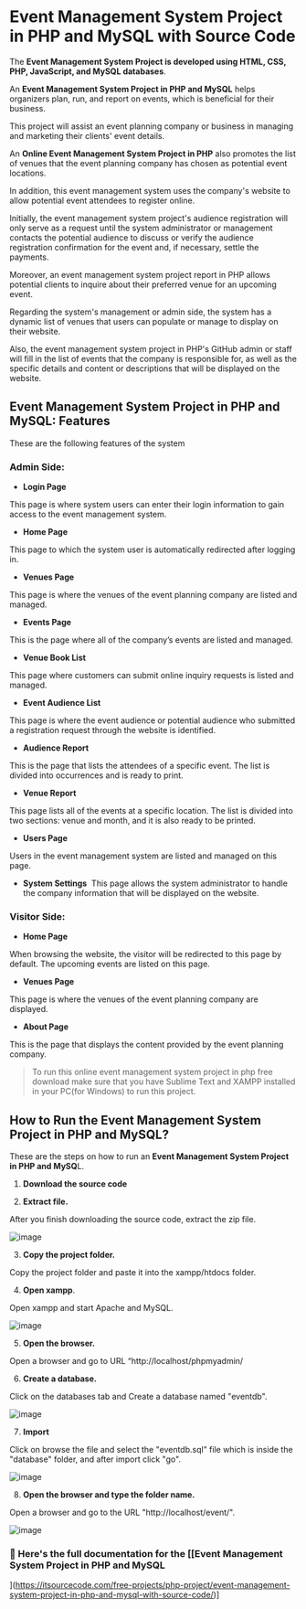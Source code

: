# Event Management System Project in PHP and MySQL with Source Code

The **Event Management System Project is developed using HTML, CSS, PHP, JavaScript, and MySQL databases**.

An **Event Management System Project in PHP and MySQL** helps organizers plan, run, and report on events, which is beneficial for their business.

This project will assist an event planning company or business in managing and marketing their clients' event details.

An **Online Event Management System Project in PHP** also promotes the list of venues that the event planning company has chosen as potential event locations.

In addition, this event management system uses the company's website to allow potential event attendees to register online.

Initially, the event management system project's audience registration will only serve as a request until the system administrator or management contacts the potential audience to discuss or verify the audience registration confirmation for the event and, if necessary, settle the payments.

Moreover, an event management system project report in PHP allows potential clients to inquire about their preferred venue for an upcoming event.

Regarding the system's management or admin side, the system has a dynamic list of venues that users can populate or manage to display on their website.

Also, the event management system project in PHP's GitHub admin or staff will fill in the list of events that the company is responsible for, as well as the specific details and content or descriptions that will be displayed on the website.

## Event Management System Project in PHP and MySQL: Features

These are the following features of the system

### Admin Side:

* **Login Page**

This page is where system users can enter their login information to gain access to the event management system.


* **Home Page**

This page to which the system user is automatically redirected after logging in.

* **Venues Page**

This page is where the venues of the event planning company are listed and managed.

* **Events Page**

This is the page where all of the company’s events are listed and managed.

* **Venue Book List**

This page where customers can submit online inquiry requests is listed and managed.

* **Event Audience List**

This page is where the event audience or potential audience who submitted a registration request through the website is identified.

* **Audience Report**

This is the page that lists the attendees of a specific event. The list is divided into occurrences and is ready to print.

* **Venue Report**

This page lists all of the events at a specific location. The list is divided into two sections: venue and month, and it is also ready to be printed.

* **Users Page**

Users in the event management system are listed and managed on this page.

* **System Settings**
​​​​​​​​​​​​​​
This page allows the system administrator to handle the company information that will be displayed on the website.

### Visitor Side:

* **Home Page**

When browsing the website, the visitor will be redirected to this page by default. The upcoming events are listed on this page.

* **Venues Page**

This page is where the venues of the event planning company are displayed.

* **About Page**

This is the page that displays the content provided by the event planning company.


> To run this online event management system project in php free download make sure that you have Sublime Text and XAMPP installed in your PC(for Windows) to run this project.

## How to Run the Event Management System Project in PHP and MySQL?

These are the steps on how to run an **Event Management System Project in PHP and MySQ**L.

1. **Download the source code**

2. **Extract file.**

After you finish downloading the source code, extract the zip file.

![image](https://github.com/user-attachments/assets/605026f8-6315-4241-a8e1-fa73376989a5)

3. **Copy the project folder.**

Copy the project folder and paste it into the xampp/htdocs folder.

4. **Open xampp**.

Open xampp and start Apache and MySQL.

![image](https://github.com/user-attachments/assets/12833231-1ff9-4c03-b77b-ff26d7538b78)

5. **Open the browser.**

Open a browser and go to URL “http://localhost/phpmyadmin/

6. **Create a database.**

Click on the databases tab and Create a database named "eventdb".

![image](https://github.com/user-attachments/assets/ce6b273b-f2b3-4233-a105-eb801199a5bd)

7. **Import**

Click on browse the file and select the "eventdb.sql" file which is inside the "database" folder, and after import click "go".

![image](https://github.com/user-attachments/assets/e86b75fb-febd-4f5d-bdcd-c09092c8ef5d)

8. **Open the browser and type the folder name.**

Open a browser and go to the URL "http://localhost/event/".

![image](https://github.com/user-attachments/assets/1a502b84-b9e1-4972-a3cf-d607c80f2c2b)


### 📌 Here's the full documentation for the [[Event Management System Project in PHP and MySQL
](https://itsourcecode.com/free-projects/php-project/event-management-system-project-in-php-and-mysql-with-source-code/)]
